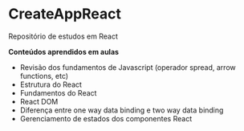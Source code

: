 # CreateAppReact
Repositório de estudos em React

**Conteúdos aprendidos em aulas**
   * Revisão dos fundamentos de Javascript (operador spread, arrow functions, etc)
   * Estrutura do React
   * Fundamentos do React 
   * React DOM
   * Diferença entre one way data binding e two way data binding
   * Gerenciamento de estados dos componentes React

